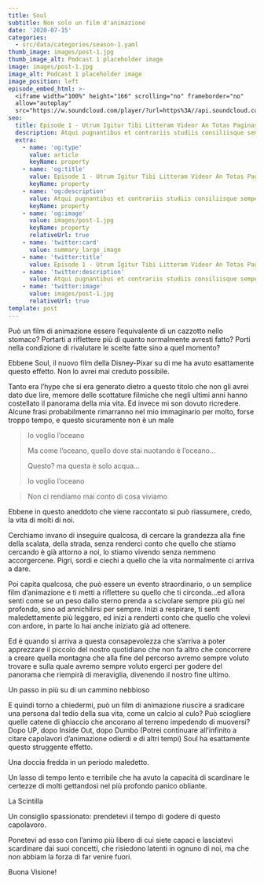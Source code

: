 ```yaml
---
title: Soul
subtitle: Non solo un film d'animazione
date: '2020-07-15'
categories:
  - src/data/categories/season-1.yaml
thumb_image: images/post-1.jpg
thumb_image_alt: Podcast 1 placeholder image
image: images/post-1.jpg
image_alt: Podcast 1 placeholder image
image_position: left
episode_embed_html: >-
  <iframe width="100%" height="166" scrolling="no" frameborder="no"
  allow="autoplay"
  src="https://w.soundcloud.com/player/?url=https%3A//api.soundcloud.com/tracks/387283889&color=%23ff5500&auto_play=false&hide_related=false&show_comments=true&show_user=true&show_reposts=false&show_teaser=true"></iframe>
seo:
  title: Episode 1 - Utrum Igitur Tibi Litteram Videor An Totas Paginas
  description: Atqui pugnantibus et contrariis studiis consiliisque semper utens nihil
  extra:
    - name: 'og:type'
      value: article
      keyName: property
    - name: 'og:title'
      value: Episode 1 - Utrum Igitur Tibi Litteram Videor An Totas Paginas
      keyName: property
    - name: 'og:description'
      value: Atqui pugnantibus et contrariis studiis consiliisque semper utens nihil
      keyName: property
    - name: 'og:image'
      value: images/post-1.jpg
      keyName: property
      relativeUrl: true
    - name: 'twitter:card'
      value: summary_large_image
    - name: 'twitter:title'
      value: Episode 1 - Utrum Igitur Tibi Litteram Videor An Totas Paginas
    - name: 'twitter:description'
      value: Atqui pugnantibus et contrariis studiis consiliisque semper utens nihil
    - name: 'twitter:image'
      value: images/post-1.jpg
      relativeUrl: true
template: post
---
```

Può un film di animazione essere l’equivalente di un cazzotto nello stomaco? Portarti a riflettere più di quanto normalmente avresti fatto? Porti nella condizione di rivalutare le scelte fatte sino a quel momento?

Ebbene Soul, il nuovo film della Disney-Pixar su di me ha avuto esattamente questo effetto. Non lo avrei mai creduto possibile.

Tanto era l’hype che si era generato dietro a questo titolo che non gli avrei dato due lire, memore delle scottature filmiche che negli ultimi
anni hanno costellato il panorama della mia vita. Ed invece mi son dovuto ricredere.
Alcune frasi probabilmente rimarranno nel mio immaginario per molto, forse troppo tempo, e questo sicuramente non è un male

> Io voglio l’oceano
>
> Ma come l’oceano, quello dove stai nuotando è l’oceano…
>
> Questo? ma questa è solo acqua…
>
> Io voglio l’oceano

> Non ci rendiamo mai conto di cosa viviamo

Ebbene in questo aneddoto che viene raccontato si può riassumere, credo, la vita di molti di noi.

Cerchiamo invano di inseguire qualcosa, di cercare la grandezza alla fine della scalata, della strada, senza renderci conto che quello che
stiamo cercando è già attorno a noi, lo stiamo vivendo senza nemmeno accorgercene. Pigri, sordi e ciechi a quello che la vita normalmente ci
arriva a dare.

Poi capita qualcosa, che può essere un evento straordinario, o un semplice film d’animazione e ti metti a riflettere su quello che ti
circonda…ed allora senti come se un peso dallo sterno prenda a scivolare sempre più giù nel profondo, sino ad annichilirsi per sempre.
Inizi a respirare, ti senti maledettamente più leggero, ed inizi a renderti conto che quello che volevi con ardore, in parte lo hai anche
iniziato già ad ottenere.

Ed è quando si arriva a questa consapevolezza che s’arriva a poter apprezzare il piccolo del nostro quotidiano che non fa altro che concorrere a creare quella montagna che alla fine del percorso avremo sempre voluto trovare e sulla quale avremo sempre voluto ergerci per godere del panorama che riempirà di meraviglia, divenendo il nostro fine ultimo.

Un passo in più su di un cammino nebbioso

E quindi torno a chiedermi, può un film di animazione riuscire a sradicare una persona dal tedio della sua vita, come un calcio al culo?
Può sciogliere quelle catene di ghiaccio che ancorano al terreno impedendo di muoversi? Dopo UP, dopo Inside Out, dopo Dumbo (Potrei continuare all’infinito a citare capolavori d’animazione odierdi e di altri tempi) Soul ha esattamente questo struggente effetto.

Una doccia fredda in un periodo maledetto.

Un lasso di tempo lento e terribile che ha avuto la capacità di scardinare le certezze di molti gettandosi nel più profondo panico obliante.

La Scintilla

Un consiglio spassionato: prendetevi il tempo di godere di questo capolavoro.

Ponetevi ad esso con l’animo più libero di cui siete capaci e lasciatevi scardinare dai suoi concetti, che risiedono latenti in ognuno di noi, ma che non abbiam la forza di far venire fuori.

Buona Visione!
